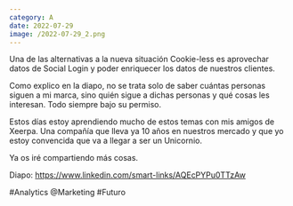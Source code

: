 ```yaml
--- 
category: A 
date: 2022-07-29 
image: /2022-07-29_2.png 
--- 
```


Una de las alternativas a la nueva situación Cookie-less es aprovechar datos de Social Login y poder enriquecer los datos de nuestros clientes. 

Como explico en la diapo, no se trata solo de saber cuántas personas siguen a mi marca, sino quién sigue a dichas personas y qué cosas les interesan. Todo siempre bajo su permiso. 

Estos días estoy aprendiendo mucho de estos temas con mis amigos de Xeerpa. Una compañía que lleva ya 10 años en nuestros mercado y que yo estoy convencida que va a llegar a ser un Unicornio.  

Ya os iré compartiendo más cosas.

Diapo: https://www.linkedin.com/smart-links/AQEcPYPu0TTzAw

#Analytics @Marketing #Futuro